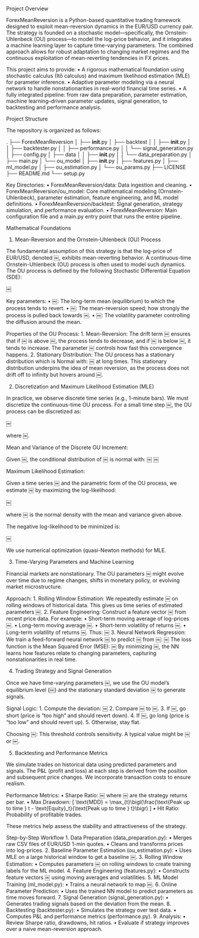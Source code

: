 Project Overview

ForexMeanReversion is a Python-based quantitative trading framework designed to exploit mean-reversion dynamics in the EUR/USD currency pair. The strategy is founded on a stochastic model—specifically, the Ornstein-Uhlenbeck (OU) process—to model the log-price behavior, and it integrates a machine learning layer to capture time-varying parameters. The combined approach allows for robust adaptation to changing market regimes and the continuous exploitation of mean-reverting tendencies in FX prices.

This project aims to provide:
	•	A rigorous mathematical foundation using stochastic calculus (Itô calculus) and maximum likelihood estimation (MLE) for parameter inference.
	•	Adaptive parameter modeling via a neural network to handle nonstationarities in real-world financial time series.
	•	A fully integrated pipeline: from raw data preparation, parameter estimation, machine learning–driven parameter updates, signal generation, to backtesting and performance analysis.

Project Structure

The repository is organized as follows:

.
├── ForexMeanReversion
│   ├── __init__.py
│   ├── backtest
│   │   ├── __init__.py
│   │   ├── backtester.py
│   │   ├── performance.py
│   │   └── signal_generation.py
│   ├── config.py
│   ├── data
│   │   ├── __init__.py
│   │   └── data_preparation.py
│   ├── main.py
│   └── ou_model
│       ├── __init__.py
│       ├── features.py
│       ├── ml_model.py
│       ├── ou_estimation.py
│       └── ou_params.py
├── LICENSE
├── README.md
└── setup.py

Key Directories:
	•	ForexMeanReversion/data: Data ingestion and cleaning.
	•	ForexMeanReversion/ou_model: Core mathematical modeling (Ornstein-Uhlenbeck), parameter estimation, feature engineering, and ML model definitions.
	•	ForexMeanReversion/backtest: Signal generation, strategy simulation, and performance evaluation.
	•	ForexMeanReversion: Main configuration file and a main.py entry point that runs the entire pipeline.

Mathematical Foundations

1. Mean-Reversion and the Ornstein-Uhlenbeck (OU) Process

The fundamental assumption of this strategy is that the log-price of EUR/USD, denoted ￼, exhibits mean-reverting behavior. A continuous-time Ornstein-Uhlenbeck (OU) process is often used to model such dynamics. The OU process is defined by the following Stochastic Differential Equation (SDE):

￼

Key parameters:
	•	￼: The long-term mean (equilibrium) to which the process tends to revert.
	•	￼: The mean-reversion speed; how strongly the process is pulled back towards ￼.
	•	￼: The volatility parameter controlling the diffusion around the mean.

Properties of the OU Process:
	1.	Mean-Reversion: The drift term ￼ ensures that if ￼ is above ￼, the process tends to decrease, and if ￼ is below ￼, it tends to increase. The parameter ￼ controls how fast this convergence happens.
	2.	Stationary Distribution: The OU process has a stationary distribution which is Normal with:
￼
at long times. This stationary distribution underpins the idea of mean reversion, as the process does not drift off to infinity but hovers around ￼.

2. Discretization and Maximum Likelihood Estimation (MLE)

In practice, we observe discrete time series (e.g., 1-minute bars). We must discretize the continuous-time OU process. For a small time step ￼, the OU process can be discretized as:

￼

where ￼.

Mean and Variance of the Discrete OU Increment:

Given ￼, the conditional distribution of ￼ is normal with:
￼
￼

Maximum Likelihood Estimation:

Given a time series ￼ and the parametric form of the OU process, we estimate ￼ by maximizing the log-likelihood:

￼

where ￼ is the normal density with the mean and variance given above.

The negative log-likelihood to be minimized is:

￼

We use numerical optimization (quasi-Newton methods) for MLE.

3. Time-Varying Parameters and Machine Learning

Financial markets are nonstationary. The OU parameters ￼ might evolve over time due to regime changes, shifts in monetary policy, or evolving market microstructure.

Approach:
	1.	Rolling Window Estimation: We repeatedly estimate ￼ on rolling windows of historical data. This gives us time series of estimated parameters ￼.
	2.	Feature Engineering: Construct a feature vector ￼ from recent price data. For example:
	•	Short-term moving average of log-prices ￼.
	•	Long-term moving average ￼.
	•	Short-term volatility of returns ￼.
	•	Long-term volatility of returns ￼.
Thus:
￼
	3.	Neural Network Regression:
We train a feed-forward neural network ￼ to predict ￼ from ￼:
￼
The loss function is the Mean Squared Error (MSE):
￼
By minimizing ￼, the NN learns how features relate to changing parameters, capturing nonstationarities in real time.

4. Trading Strategy and Signal Generation

Once we have time-varying parameters ￼, we use the OU model’s equilibrium level (￼) and the stationary standard deviation ￼ to generate signals.

Signal Logic:
	1.	Compute the deviation:
￼
	2.	Compare ￼ to ￼.
	3.	If ￼, go short (price is “too high” and should revert down).
	4.	If ￼, go long (price is “too low” and should revert up).
	5.	Otherwise, stay flat.

Choosing ￼: This threshold controls sensitivity. A typical value might be ￼ or ￼.

5. Backtesting and Performance Metrics

We simulate trades on historical data using predicted parameters and signals. The P&L (profit and loss) at each step is derived from the position and subsequent price changes. We incorporate transaction costs to ensure realism.

Performance Metrics:
	•	Sharpe Ratio:
￼
where ￼ are the strategy returns per bar.
	•	Max Drawdown:
\[
\text{MDD} = \max_{t}\bigl(\frac{\text{Peak up to time } t - \text{Equity}_t}{\text{Peak up to time } t}\bigr)
\]
	•	Hit Ratio: Probability of profitable trades.

These metrics help assess the stability and attractiveness of the strategy.

Step-by-Step Workflow
	1.	Data Preparation (data_preparation.py):
	•	Merges raw CSV files of EUR/USD 1-min quotes.
	•	Cleans and transforms prices into log-prices.
	2.	Baseline Parameter Estimation (ou_estimation.py):
	•	Uses MLE on a large historical window to get a baseline ￼.
	3.	Rolling Window Estimation:
	•	Computes parameters ￼ on rolling windows to create training labels for the ML model.
	4.	Feature Engineering (features.py):
	•	Constructs feature vectors ￼ using moving averages and volatilities.
	5.	ML Model Training (ml_model.py):
	•	Trains a neural network to map ￼.
	6.	Online Parameter Prediction:
	•	Uses the trained NN model to predict parameters as time moves forward.
	7.	Signal Generation (signal_generation.py):
	•	Generates trading signals based on the deviation from the mean.
	8.	Backtesting (backtester.py):
	•	Simulates the strategy over test data.
	•	Computes P&L and performance metrics (performance.py).
	9.	Analysis:
	•	Review Sharpe ratio, drawdowns, hit ratios.
	•	Evaluate if strategy improves over a naive mean-reversion approach.


